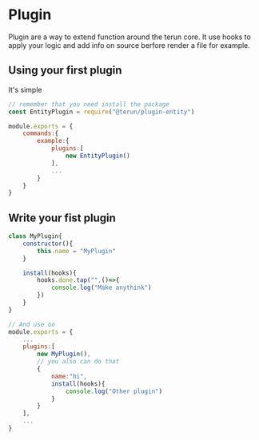 # Plugin

Plugin are a way to extend function around the terun core. It use hooks to apply your logic and add info on source berfore render a file for example.

## Using your first plugin

It's simple

```js
// remember that you need install the package
const EntityPlugin = require("@terun/plugin-entity")

module.exports = {
    commands:{
        example:{
            plugins:[
                new EntityPlugin()
            ],
            ...
        }
    }
}
```

## Write your fist plugin

```js
class MyPlugin{
    constructor(){
        this.name = "MyPlugin"
    }

    install(hooks){
        hooks.done.tap("",()=>{
            console.log("Make anythink")
        })
    }
}

// And use on
module.exports = {
    ...
    plugins:[
        new MyPlugin(),
        // you also can do that
        {
            name:"hi",
            install(hooks){
                console.log("Other plugin")
            }
        }
    ],
    ...
}
```